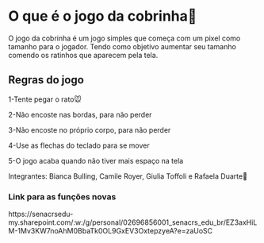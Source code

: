 <h1>O que é o jogo da cobrinha🐍</h1>
<p>O jogo da cobrinha é um jogo simples que começa com um pixel como tamanho para o jogador. Tendo como objetivo aumentar seu tamanho comendo os ratinhos que aparecem pela tela. </p>
<h2>Regras do jogo</h2>
<p>1-Tente pegar o rato🐭
  
2-Não encoste nas bordas, para não perder

3-Não encoste no próprio corpo, para não perder

4-Use as flechas do teclado para se mover

5-O jogo acaba quando não tiver mais espaço na tela</p>

<p>Integrantes: Bianca Bulling, Camile Royer, Giulia Toffoli e Rafaela Duarte💞</p>
<h3>Link para as funções novas</h3>
<p>https://senacrsedu-my.sharepoint.com/:w:/g/personal/02696856001_senacrs_edu_br/EZ3axHiLM-1Mv3KW7noAhM0BbaTk0OL9GxEV3OxtepzyeA?e=zaUoSC</p>
